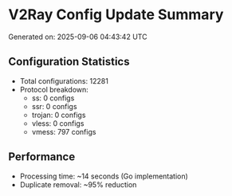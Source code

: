 # V2Ray Config Update Summary
Generated on: 2025-09-06 04:43:42 UTC

## Configuration Statistics
- Total configurations: 12281
- Protocol breakdown:
  - ss: 0 configs
  - ssr: 0 configs
  - trojan: 0 configs
  - vless: 0 configs
  - vmess: 797 configs

## Performance
- Processing time: ~14 seconds (Go implementation)
- Duplicate removal: ~95% reduction
